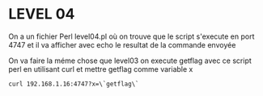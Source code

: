 # LEVEL 04
On a un fichier Perl level04.pl où on trouve que le script s'execute en port 4747 et il va afficher avec echo le resultat de la commande envoyée

On va faire la méme chose que level03 on execute getflag avec ce script perl en utilisant curl et mettre getflag comme variable x

```
curl 192.168.1.16:4747?x=\`getflag\`
```
